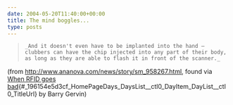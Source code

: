 ```yaml
---
date: 2004-05-20T11:40:00+00:00
title: The mind boggles...
type: posts
---
```

<blockquote dir="ltr" style="MARGIN-RIGHT: 0px">

    _And it doesn't even have to be implanted into the hand – clubbers can have the chip injected into any part of their body, as long as they are able to flash it in front of the scanner._

</blockquote>

(from <http://www.ananova.com/news/story/sm_958267.html>, found via [When RFID goes bad](https://objectsharp.com/Blogs/barry/archive/2004/05/18/458.aspx){#_196154e5d3cf_HomePageDays_DaysList__ctl0_DayItem_DayList__ctl0_TitleUrl} by Barry Gervin)
